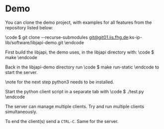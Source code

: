 
# Demo
You can clone the demo project, with examples for all features from the repository listed below:

\code
$ git clone --recurse-submodules git@git01.iis.fhg.de:ks-ip-lib/software/libjapi-demo.git
\endcode

First build the libjapi, the demo uses, in the libjapi directory with:
\code
$ make
\endcode

Back in the libjapi-demo directory run
\code
$ make run-static
\endcode
to start the server.

\note for the next step python3 needs to be installed.

Start the python client script in a separate tab with
\code
$ ./test.py
\endcode

The server can manage multiple clients. Try and run multiple clients simultaneously.

To end the client(s) send a `CTRL-C`. Same for the server.